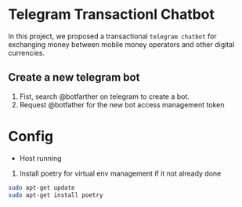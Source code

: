 # Telegram Transactionl Chatbot

In this project, we proposed a  transactional `telegram chatbot` for exchanging money between mobile money operators and other digital currencies.

## Create a new telegram bot
1. Fist, search @botfarther on telegram to create a bot.
2. Request @botfather for the new bot access management token

# Config

- Host running
1. Install poetry for virtual env management if it not already done
```bash
sudo apt-get update
sudo apt-get install poetry
```
 